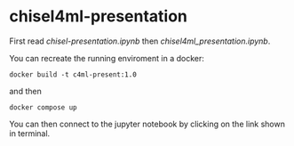 # chisel4ml-presentation

First read *chisel-presentation.ipynb* then *chisel4ml_presentation.ipynb*.

You can recreate the running enviroment in a docker:

```
docker build -t c4ml-present:1.0
```

and then

```
docker compose up
```

You can then connect to the jupyter notebook by clicking on the link shown in terminal.
    

